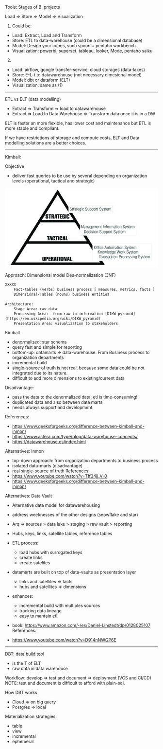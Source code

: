 
Tools: Stages of BI projects

Load => Store => Model => Visualization

1. Could be: 
- Load: Extract, Load and Transform
- Store: ETL to data-warehouse (could be a dimensional database)
- Model: Design your cubes, such spoon + pentaho workbench.
- Visualization: powerbi, superset, tableau, looker, Mode, pentaho saiku

2. 
- Load: airflow, google transfer-service, cloud storages (data-lakes)
- Store: E-L-t to datawarehouse (not necessary dimesional model)
- Model: dbt or dataform (ELT)
- Visualization: same as (1)

_______________________

ETL vs ELT (data modelling)

- Extract => Transform => load to datawarehouse
- Extract => Load to Data Warehouse => Transform data once it is in a DW

ELT is faster an more flexible, has lower cost and maintenance but ETL is more stable and compliant.

If we have restrictions of storage and compute costs, ELT and Data modelling solutions are a better choices.

____________________________________

Kimball: 

Objective
- deliver fast queries to be use by several depending on organization levels (operational, tactical and strategic)

![!img](./imgs/Strategic-Tactical-and-Operational-Management-Relationship-Operational-planning-is.png)

Approach: 
    Dimensional model
    Des-normalization (3NF)

    XXXXX
        Fact-tables (verbs) business process [ measures, metrics, facts ]
        Dimensional-Tables (nouns) business entities

    Architecture:
        Stage Area: raw data
        Processing Area:  from raw to information [DIKW pyramid](https://en.wikipedia.org/wiki/DIKW_pyramid)
        Presentation Area: visualization to stakeholders

Kimball
- denormalized: star schema
- query fast and simple for reporting
- bottom-up: datamarts => data-warehouse. From Business process to organization departments
- incremental build
- single-source of truth is not real, because some data could be not integrated due to its nature.
- difficult to add more dimensions to existing/current data

Disadvantage: 
- pass the data to the denormalized data: etl is time-consuming!
- duplicated data and also between data marts
- needs always support and development.

References: 
- https://www.geeksforgeeks.org/difference-between-kimball-and-inmon/
- https://www.astera.com/type/blog/data-warehouse-concepts/
- https://datawarehouse.es/index.html

Alternatives: Inmon
- top-down approach: from organization departments to business process
- isolated data-marts (disadvantage)
- real single-source of truth
References: 
- https://www.youtube.com/watch?v=Tff34jj_V-0
- https://www.geeksforgeeks.org/difference-between-kimball-and-inmon/


Alternatives: Data Vault
- Alternative data model for datawarehousing
- address weeknesses of the other designs (snowflake and star)
- Arq => sources > data lake > staging > raw vault > reporting
- Hubs, keys, links, satellite tables, reference tables
- ETL process: 
  - load hubs with surrogated keys
  - create links
  - create satelites

- datamarts are built on top of data-vaults as presentation layer
    - links and satellites => facts
    - hubs and satellites => dimensions

- enhances: 
    - incremental build with multiples sources
    - tracking data lineage
    - easy to mantain etl


- book: https://www.amazon.com/-/es/Daniel-Linstedt/dp/0128025107
References: 
- https://www.youtube.com/watch?v=D914nNWGP6E
________________________________________

DBT: data build tool

- is the T of ELT
- raw data in data warehouse


Workflow: develop => test and document => deployment (VCS and CI/CD)
NOTE: test and document is difficult to afford with plain-sql.

How DBT works
- Cloud => on big query
- Postgres => local

Materialization strategies:
- table
- view
- incremental
- ephemeral